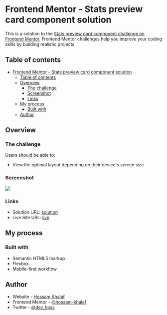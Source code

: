 # Frontend Mentor - Stats preview card component solution

This is a solution to the [Stats preview card component challenge on Frontend Mentor](https://www.frontendmentor.io/challenges/stats-preview-card-component-8JqbgoU62). Frontend Mentor challenges help you improve your coding skills by building realistic projects.

## Table of contents

- [Frontend Mentor - Stats preview card component solution](#frontend-mentor---stats-preview-card-component-solution)
  - [Table of contents](#table-of-contents)
  - [Overview](#overview)
    - [The challenge](#the-challenge)
    - [Screenshot](#screenshot)
    - [Links](#links)
  - [My process](#my-process)
    - [Built with](#built-with)
  - [Author](#author)

## Overview

### The challenge

Users should be able to:

- View the optimal layout depending on their device's screen size

### Screenshot

![](./screenshot.jpg)

### Links

- Solution URL: [solution](https://www.frontendmentor.io/solutions/stats-preview-card-component-zviWwGbfiy)
- Live Site URL: [live](https://hossam-khalaf.github.io/stats-preview-card-component-main/)

## My process

### Built with

- Semantic HTML5 markup
- Flexbox
- Mobile-first workflow

## Author

- Website - [Hossam Khalaf](https://hossamkhalaf.tech)
- Frontend Mentor - [@hossam-khalaf](https://www.frontendmentor.io/profile/hossam-khalaf)
- Twitter - [@dev_hoss](https://www.twitter.com/dev_hoss)
